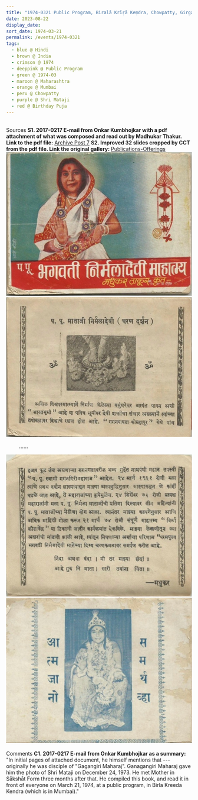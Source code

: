 ```yaml
---
title: "1974-0321 Public Program, Biralā Krīṛā Keṃdra, Chowpatty, Girgaum Chowpatty, Mumbai, Maharashtra, India"
date: 2023-08-22
display_date: 
sort_date: 1974-03-21
permalink: /events/1974-0321
tags:
  - blue @ Hindi
  - brown @ India
  - crimson @ 1974
  - deeppink @ Public Program
  - green @ 1974-03
  - maroon @ Maharashtra
  - orange @ Mumbai
  - peru @ Chowpatty
  - purple @ Shri Mataji
  - red @ Birthday Puja
---
```


<br>

<wave-list>
  <list-title color="DarkSeaGreen" width="55">Sources</list-title>
  <list-item color="BlanchedAlmond" width="280"><b>S1. 2017-0217 E-mail from Onkar Kumbhojkar with a pdf attachment of what was composed and read out by Madhukar Thakur. Link to the pdf file:</b> <a href="https://seven-teams.github.io/archives/2023/0519">Archive Post 7</a></list-item>
  <list-item color="Lavender" width="280"><b>S2. Improved 32 slides cropped by CCT from the pdf file. Link the original gallery: </b> <a href="https://imageevent.com/sahaja/momentsofgrowth/publicationsofferings">Publications-Offerings</a></list-item>
</wave-list>

<div style="text-align: center"><img src="/images/1974-0321_Reading_of_'Parama_Pujya_Baghavati_Nirmala_Devi_Mahatmya'_by_Madhukar_Thakur_at_Public_Program,_Birala_Krira_Kendra,_Chowpatty,_Girgaum_Chowpatty,_Mumbai,_MH,_India,_Page_01_(likely_1975_Comp)_(Balwant_Kumbhojkar_Coll).jpg" /></div>

<div style="text-align: center"><img src="/images/1974-0321_Reading_of_'Parama_Pujya_Baghavati_Nirmala_Devi_Mahatmya'_by_Madhukar_Thakur_at_Public_Program,_Birala_Krira_Kendra,_Chowpatty,_Girgaum_Chowpatty,_Mumbai,_MH,_India,_Page_02_(likely_1975_Comp)_(Balwant_Kumbhojkar_Coll).jpg" /></div>

&emsp;&emsp;&ensp;......<br>

<div style="text-align: center"><img src="/images/1974-0321_Reading_of_'Parama_Pujya_Baghavati_Nirmala_Devi_Mahatmya'_by_Madhukar_Thakur_at_Public_Program,_Birala_Krira_Kendra,_Chowpatty,_Girgaum_Chowpatty,_Mumbai,_MH,_India,_Page_03_(likely_1975_Comp)_(Balwant_Kumbhojkar_Coll).jpg" /></div>

<div style="text-align: center"><img src="/images/1974-0321_Reading_of_'Parama_Pujya_Baghavati_Nirmala_Devi_Mahatmya'_by_Madhukar_Thakur_at_Public_Program,_Birala_Krira_Kendra,_Chowpatty,_Girgaum_Chowpatty,_Mumbai,_MH,_India,_Page_32_(likely_1975_Comp)_(Balwant_Kumbhojkar_Coll).jpg" /></div>

<br>

<wave-list>
  <list-title color="DarkSeaGreen" width="55">Comments</list-title>
  <list-item color="BlanchedAlmond" width="280"><b>C1. 2017-0217 E-mail from Onkar Kumbhojkar as a summary:</b> "In initial pages of attached document, he himself mentions that --- originally he was disciple of "Gagangiri Maharaj". Ganagangiri Maharaj gave him the photo of Shri Mataji on December 24, 1973. He met Mother in Sākshāt Form three months after that. He compiled this book, and read it in front of everyone on March 21, 1974, at a public program, in Birla Kreeda Kendra (which is in Mumbai)."</list-item>
</wave-list>